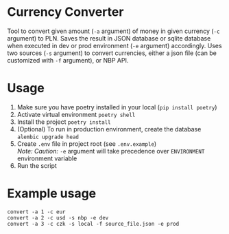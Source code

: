 # Currency Converter

Tool to convert given amount (`-a` argument) of money in given currency (`-c` argument) to PLN. Saves the result in JSON database or sqlite database when executed in dev or prod environment (`-e` argument) accordingly.
Uses two sources (`-s` argument) to convert currencies, either a json file (can be customized with `-f` argument), or NBP API.


# Usage

1. Make sure you have poetry installed in your local (`pip install poetry`)
2. Activate virtual environment `poetry shell`
3. Install the project `poetry install`
4. (Optional) To run in production environment, create the database `alembic upgrade head`
6. Create `.env` file in project root (see `.env.example`)  
    *Note:* *Caution:* `-e` argument will take precedence over `ENVIRONMENT` environment variable
5. Run the script


# Example usage
```
convert -a 1 -c eur
convert -a 2 -c usd -s nbp -e dev
convert -a 3 -c czk -s local -f source_file.json -e prod
```
